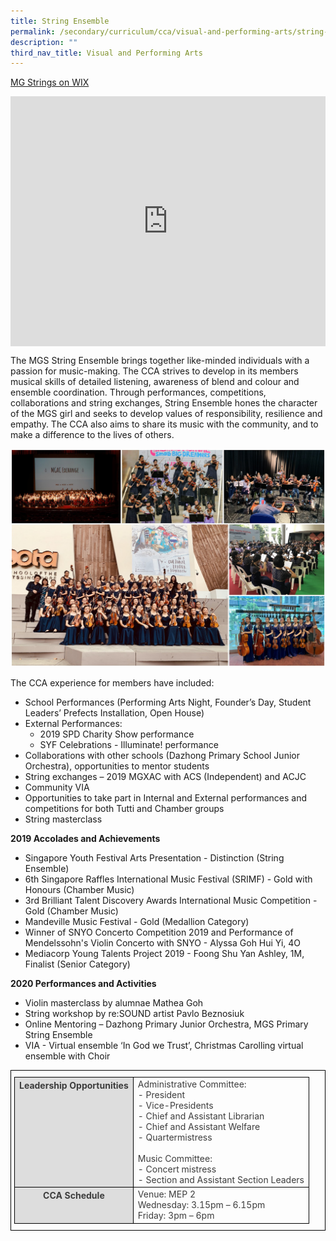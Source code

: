 ```yaml
---
title: String Ensemble
permalink: /secondary/curriculum/cca/visual-and-performing-arts/string-ensemble/
description: ""
third_nav_title: Visual and Performing Arts
---
```

[MG Strings on WIX](https://mgstringsofficial.wixsite.com/website-2)

<div style="width:100%; height:400px">
  <iframe class="ive_eobj_center" allowfullscreen="" frameborder="0" src="https://www.youtube.com/embed/isq_j2oQ5iU" height="100%" width="100%">
  </iframe>
</div>

The MGS String Ensemble brings together like-minded individuals with a passion for music-making. The CCA strives to develop in its members musical skills of detailed listening, awareness of blend and colour and ensemble coordination. Through performances, competitions, collaborations and string exchanges, String Ensemble hones the character of the MGS girl and seeks to develop values of responsibility, resilience and empathy. The CCA also aims to share its music with the community, and to make a difference to the lives of others.

![](/images/Sec_cca/string%20ensemble.jpg)

The CCA experience for members have included:

*   School Performances (Performing Arts Night, Founder’s Day, Student Leaders’ Prefects Installation, Open House)
*   External Performances:
    *   2019 SPD Charity Show performance
    *   SYF Celebrations - Illuminate! performance
*   Collaborations with other schools (Dazhong Primary School Junior Orchestra), opportunities to mentor students
*   String exchanges – 2019 MGXAC with ACS (Independent) and ACJC
*   Community VIA
*   Opportunities to take part in Internal and External performances and competitions for both Tutti and Chamber groups
*   String masterclass

**2019 Accolades and Achievements**

*   Singapore Youth Festival Arts Presentation - Distinction (String Ensemble)
*   6th Singapore Raffles International Music Festival (SRIMF) - Gold with Honours (Chamber Music)
*   3rd Brilliant Talent Discovery Awards International Music Competition - Gold (Chamber Music)
*   Mandeville Music Festival - Gold (Medallion Category)
*   Winner of SNYO Concerto Competition 2019 and Performance of Mendelssohn's Violin Concerto with SNYO - Alyssa Goh Hui Yi, 4O
*   Mediacorp Young Talents Project 2019 - Foong Shu Yan Ashley, 1M, Finalist (Senior Category)

  

**2020 Performances and Activities**

*   Violin masterclass by alumnae Mathea Goh 
*   String workshop by re:SOUND artist Pavlo Beznosiuk
*   Online Mentoring – Dazhong Primary Junior Orchestra, MGS Primary String Ensemble 
*   VIA - Virtual ensemble ‘In God we Trust’, Christmas Carolling virtual ensemble with Choir

<style type="text/css">
.tg {
    border-color: black;
    border-style: solid;
    border-width: 1px;
    color: #3D3D3D;
    padding: 10px 5px;
}
.tg td {
    overflow: hidden;
    word-break: normal;
}
.tg th {
    background-color: #DDD;
    border-color: black;
    border-style: solid;
    border-width: 1px;
    color: #3D3D3D;
    font-weight: bold;
}
.tg .tr-norm {
    border-color: black;
    border-style: solid;
    border-width: 1px;
    vertical-align: top;
}
.tg .tr-header {
    border-color: black;
    border-style: solid;
    border-width: 1px;
    color: #3D3D3D;
    font-weight: bold;
    vertical-align: top
}
</style>

<table class="tg">
  <thead>
    <tr>
      <th class="tr-header">Leadership Opportunities</th>
      <td class="tr-norm">Administrative Committee:<br>
        - President<br>
        - Vice-Presidents<br>
        - Chief and Assistant Librarian<br>
        - Chief and Assistant Welfare<br>
        - Quartermistress<br>
        <br>
        Music Committee:<br>
        - Concert mistress<br>
				- Section and Assistant Section Leaders</td>
    </tr>
  </thead>
  <tbody>
    <tr>
      <th class="tr-header">CCA Schedule</th>
      <td class="tr-norm">Venue: MEP 2<br>
				Wednesday: 3.15pm – 6.15pm <br>
         Friday: 3pm – 6pm<br>
      </td>
    </tr>
  </tbody>
</table>